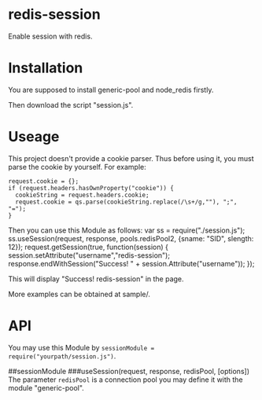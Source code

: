 redis-session
=============

Enable session with redis.

Installation
============

You are supposed to install generic-pool and node_redis firstly.

Then download the script "session.js".

Useage
======
This project doesn't provide a cookie parser. Thus before using it, you must parse the cookie by yourself. For example:

    request.cookie = {};
    if (request.headers.hasOwnProperty("cookie")) {
      cookieString = request.headers.cookie;
      request.cookie = qs.parse(cookieString.replace(/\s+/g,""), ";", "=");
    }

Then you can use this Module as follows:
    var ss = require("./session.js");
    ss.useSession(request, response, pools.redisPool2, {sname: "SID", slength: 12});
    request.getSession(true, function(session) {
      session.setAttribute("username","redis-session");
      response.endWithSession("Success! " + session.Attribute("username"));
    });
    
This will display "Success! redis-session" in the page.

More examples can be obtained at sample/.

API
===
You may use this Module by `sessionModule = require("yourpath/session.js")`.

##sessionModule
###useSession(request, response, redisPool, [options])
The parameter `redisPool` is a connection pool you may define it with the module "generic-pool".





